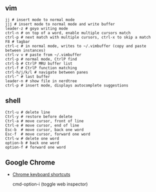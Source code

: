 ## vim 

    jj # insert mode to normal mode
    jjj # insert mode to normal mode and write buffer
    leader-z # goyo writing mode
    ctrl-n # on top of a word, enable multiple cursors match
    ctrl-p # next match with multiple cursors, ctrl-x to skip a match
    F8 # tagbar
    ctrl-c # in normal mode, writes to ~/.vimbuffer (copy and paste between instances)
    ctrl-v v # paste from ~/.vimbuffer
    ctrl-p # normal mode, CtrlP find
    ctrl-b # CtrlP MRU buffer list
    ctrl-f # CtrlP function matching
    ctrl-h/j/k/l # navigate between panes
    ctrl-^ # last buffer
    leader-n # show file in nerdtree
    ctrl-p # insert mode, displays autocomplete suggestions


## shell

    Ctrl-u # delete line
    Ctrl-y # restore before delete
    Ctrl-a # move cursor, front of line
    Ctrl-e # move cursor, end of line
    Esc-b  # move cursor, back one word
    Esc-f  # move cursor, forward one word
    Ctrl-w # delete one word
    option-b # back one word
    option-f # forward one word

## Google Chrome

 * [Chrome keyboard shortcuts](https://developers.google.com/chrome-developer-tools/docs/shortcuts)

    cmd-option-i (toggle web inspector)

